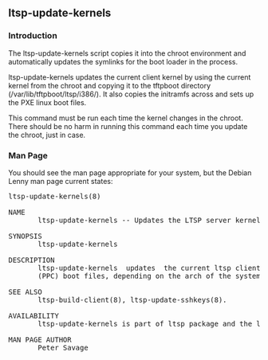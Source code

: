 ## ltsp-update-kernels

### Introduction

The ltsp-update-kernels script copies it into the chroot environment and automatically updates the symlinks for the boot loader in the process.

ltsp-update-kernels updates the current client kernel by using the current kernel from the chroot and copying it to the tftpboot directory (/var/lib/tftpboot/ltsp/i386/).  It also copies the initramfs across and sets up the PXE linux boot files.

This command must be run each time the kernel changes in the chroot.  There should be no harm in running this command each time you update the chroot, just in case.

### Man Page

You should see the man page appropriate for your system, but the Debian Lenny man page current states:

<pre>
ltsp-update-kernels(8)                                                                                                                                                                                           ltsp-update-kernels(8)

NAME
       ltsp-update-kernels -- Updates the LTSP server kernel

SYNOPSIS
       ltsp-update-kernels

DESCRIPTION
       ltsp-update-kernels  updates  the current ltsp client kernel by using the current kernel from the ltsp chroot and copying it to the tftpboot directory.  It also copies the initramfs across and sets up the PXE linux or Yaboot
       (PPC) boot files, depending on the arch of the system.

SEE ALSO
       ltsp-build-client(8), ltsp-update-sshkeys(8).

AVAILABILITY
       ltsp-update-kernels is part of ltsp package and the latest versions are available in source form from https://launchpad.net/products/ltsp (link to URL https://launchpad.net/products/ltsp) .

MAN PAGE AUTHOR
       Peter Savage
</pre>